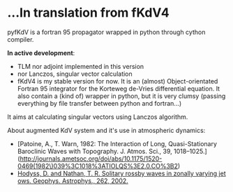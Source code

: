 ...In translation from fKdV4
============================

pyfKdV is a fortran 95 propagator wrapped in python through cython compiler.

__In active development__:

 * TLM nor adjoint implemented in this version
 * nor Lanczos, singular vector calculation
 * fKdV4 is my stable version for now. It is an (almost) Object-orientated Fortran 95 integrator for the Korteweg de-Vries differential equation.  It also contain a (kind of) wrapper in python, but it is very clumsy (passing everything by file transfer between python and fortran...)

It aims at calculating singular vectors using Lanczos algorithm.

About augmented KdV system and it's use in atmospheric dynamics:

 * [Patoine, A., T. Warn, 1982: The Interaction of Long, Quasi-Stationary Baroclinic Waves with Topography. J. Atmos. Sci., 39, 1018–1025.](http://journals.ametsoc.org/doi/abs/10.1175/1520-0469(1982\)039%3C1018%3ATIOLQS%3E2.0.CO%3B2)
 * [Hodyss, D. and Nathan, T. R. Solitary rossby waves in zonally varying jet ows. Geophys. Astrophys., 262, 2002.](http://www.tandfonline.com/doi/abs/10.1080/03091920290011012#.Ug1egSHPTMU)

